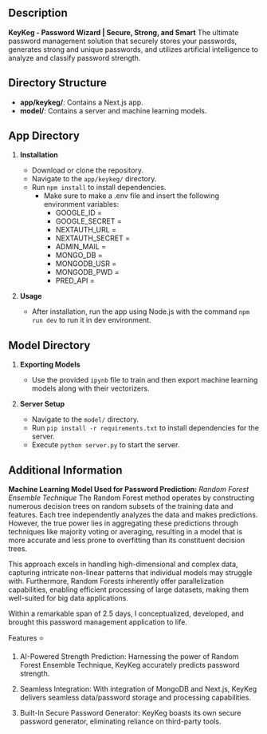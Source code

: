 
## Description
**KeyKeg - Password Wizard | Secure, Strong, and Smart**
The ultimate password management solution that securely stores your passwords, generates strong and unique passwords, and utilizes artificial intelligence to analyze and classify password strength.

## Directory Structure
- **app/keykeg/**: Contains a Next.js app.
- **model/**: Contains a server and machine learning models.

## App Directory
1. **Installation**
   - Download or clone the repository.
   - Navigate to the `app/keykeg/` directory.
   - Run `npm install` to install dependencies.
	   - Make sure to make a .env file and insert the following environment variables:
		   - GOOGLE_ID = 
			- GOOGLE_SECRET = 
			- NEXTAUTH_URL = 
			- NEXTAUTH_SECRET = 
			- ADMIN_MAIL = 
			- MONGO_DB = 
			- MONGODB_USR = 
			- MONGODB_PWD = 
			- PRED_API = 
  
2. **Usage**
   - After installation, run the app using Node.js with the command `npm run dev` to run it in dev environment.

## Model Directory
1. **Exporting Models**
   - Use the provided `ipynb` file to train and then export machine learning models along with their vectorizers.

2. **Server Setup**
   - Navigate to the `model/` directory.
   - Run `pip install -r requirements.txt` to install dependencies for the server.
   - Execute `python server.py` to start the server.

## Additional Information
**Machine Learning Model Used for Password Prediction:** *Random Forest Ensemble Technique*
The Random Forest method operates by constructing numerous decision trees on random subsets of the training data and features. Each tree independently analyzes the data and makes predictions. However, the true power lies in aggregating these predictions through techniques like majority voting or averaging, resulting in a model that is more accurate and less prone to overfitting than its constituent decision trees.

This approach excels in handling high-dimensional and complex data, capturing intricate non-linear patterns that individual models may struggle with. Furthermore, Random Forests inherently offer parallelization capabilities, enabling efficient processing of large datasets, making them well-suited for big data applications.


Within a remarkable span of 2.5 days, I conceptualized, developed, and brought this password management application to life. 

Features ⭐️
1. AI-Powered Strength Prediction: 
Harnessing the power of Random Forest Ensemble Technique, KeyKeg accurately predicts password strength. 

2. Seamless Integration: 
With integration of MongoDB and Next.js, KeyKeg delivers seamless data/password storage and processing capabilities. 

3. Built-In Secure Password Generator: 
KeyKeg boasts its own secure password generator, eliminating reliance on third-party tools. 
